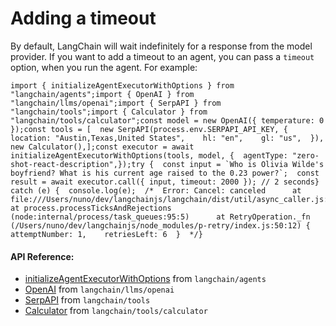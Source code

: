 Adding a timeout
================

By default, LangChain will wait indefinitely for a response from the model provider. If you want to add a timeout to an agent, you can pass a `timeout` option, when you run the agent. For example:

    import { initializeAgentExecutorWithOptions } from "langchain/agents";import { OpenAI } from "langchain/llms/openai";import { SerpAPI } from "langchain/tools";import { Calculator } from "langchain/tools/calculator";const model = new OpenAI({ temperature: 0 });const tools = [  new SerpAPI(process.env.SERPAPI_API_KEY, {    location: "Austin,Texas,United States",    hl: "en",    gl: "us",  }),  new Calculator(),];const executor = await initializeAgentExecutorWithOptions(tools, model, {  agentType: "zero-shot-react-description",});try {  const input = `Who is Olivia Wilde's boyfriend? What is his current age raised to the 0.23 power?`;  const result = await executor.call({ input, timeout: 2000 }); // 2 seconds} catch (e) {  console.log(e);  /*  Error: Cancel: canceled      at file:///Users/nuno/dev/langchainjs/langchain/dist/util/async_caller.js:60:23      at process.processTicksAndRejections (node:internal/process/task_queues:95:5)      at RetryOperation._fn (/Users/nuno/dev/langchainjs/node_modules/p-retry/index.js:50:12) {    attemptNumber: 1,    retriesLeft: 6  }  */}

#### API Reference:

*   [initializeAgentExecutorWithOptions](/docs/api/agents/functions/initializeAgentExecutorWithOptions) from `langchain/agents`
*   [OpenAI](/docs/api/llms_openai/classes/OpenAI) from `langchain/llms/openai`
*   [SerpAPI](/docs/api/tools/classes/SerpAPI) from `langchain/tools`
*   [Calculator](/docs/api/tools_calculator/classes/Calculator) from `langchain/tools/calculator`